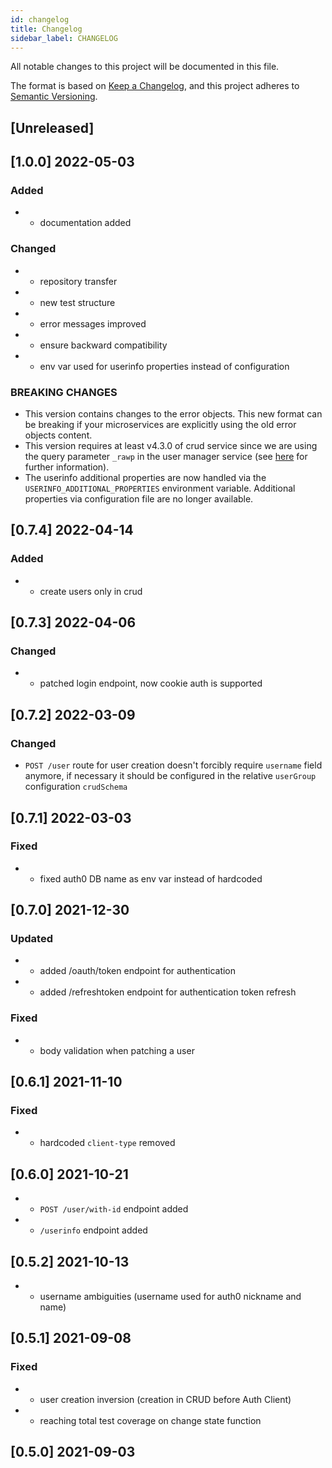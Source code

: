 ```yaml
---
id: changelog
title: Changelog
sidebar_label: CHANGELOG
---
```

All notable changes to this project will be documented in this file.

The format is based on [Keep a Changelog](https://keepachangelog.com/en/1.0.0/),
and this project adheres to [Semantic Versioning](https://semver.org/spec/v2.0.0.html).

## [Unreleased]

## [1.0.0] 2022-05-03

### Added

- - documentation added

### Changed

- - repository transfer
- - new test structure
- - error messages improved
- - ensure backward compatibility
- - env var used for userinfo properties instead of configuration

### BREAKING CHANGES

- This version contains changes to the error objects.
This new format can be breaking if your microservices are explicitly using the old error objects content.
- This version requires at least v4.3.0 of crud service since we are using the query parameter `_rawp` in the
user manager service (see [here](../../runtime_suite/crud-service/overview_and_usage#return-a-subset-of-properties) for further information).
- The userinfo additional properties are now handled via the `USERINFO_ADDITIONAL_PROPERTIES` environment variable.
Additional properties via configuration file are no longer available.

## [0.7.4] 2022-04-14

### Added

- - create users only in crud

## [0.7.3] 2022-04-06

### Changed

- - patched login endpoint, now cookie auth is supported

## [0.7.2] 2022-03-09

### Changed

- `POST /user` route for user creation doesn't forcibly require `username` field anymore, if necessary it should be configured in the relative `userGroup` configuration `crudSchema`

## [0.7.1] 2022-03-03

### Fixed

- - fixed auth0 DB name as env var instead of hardcoded

## [0.7.0] 2021-12-30

### Updated

- - added /oauth/token endpoint for authentication
- - added /refreshtoken endpoint for authentication token refresh

### Fixed

- - body validation when patching a user

## [0.6.1] 2021-11-10

### Fixed

- - hardcoded `client-type` removed

## [0.6.0] 2021-10-21

- - `POST /user/with-id` endpoint added
- - `/userinfo` endpoint added

## [0.5.2] 2021-10-13

- - username ambiguities (username used for auth0 nickname and name)

## [0.5.1] 2021-09-08

### Fixed

- - user creation inversion (creation in CRUD before Auth Client)
- - reaching total test coverage on change state function

## [0.5.0] 2021-09-03
